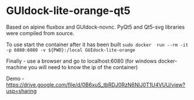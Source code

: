 # GUIdock-lite-orange-qt5

Based on alpine fluxbox and GUIdock-novnc. PyQt5 and Qt5-svg libraries were compiled from source. 

To use start the container after it has been built 
```sudo docker  run --rm -it -p 6080:6080 -v ${PWD}:/local GUIdock-lite-orange ```

Finally - use a browser and go to localhost:6080 (for windows docker-machine you will need to know the ip of the container)

Demo - https://drive.google.com/file/d/0B6xuS_tbRDJ0RzN6NlJ0T1U4VUU/view?usp=sharing
 
